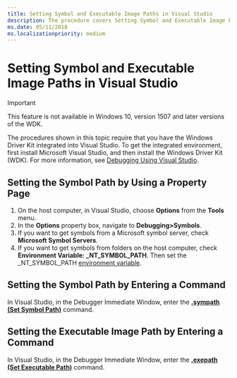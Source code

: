 ```yaml
---
title: Setting Symbol and Executable Image Paths in Visual Studio
description: The procedure covers Setting Symbol and Executable Image Paths in Visual Studio
ms.date: 05/11/2018
ms.localizationpriority: medium
---
```


# Setting Symbol and Executable Image Paths in Visual Studio

> [!IMPORTANT]
> This feature is not available in Windows 10, version 1507 and later versions of the WDK.
>


The procedures shown in this topic require that you have the Windows Driver Kit integrated into Visual Studio. To get the integrated environment, first install Microsoft Visual Studio, and then install the Windows Driver Kit (WDK). For more information, see [Debugging Using Visual Studio](debugging-using-visual-studio.md).

## <span id="Setting_the_Symbol_Path_by_Using_a_Property_Page"></span><span id="setting_the_symbol_path_by_using_a_property_page"></span><span id="SETTING_THE_SYMBOL_PATH_BY_USING_A_PROPERTY_PAGE"></span>Setting the Symbol Path by Using a Property Page


1.  On the host computer, in Visual Studio, choose **Options** from the **Tools** menu.
2.  In the **Options** property box, navigate to **Debugging&gt;Symbols**.
3.  If you want to get symbols from a Microsoft symbol server, check **Microsoft Symbol Servers**.
4.  If you want to get symbols from folders on the host computer, check **Environment Variable: \_NT\_SYMBOL\_PATH**. Then set the \_NT\_SYMBOL\_PATH [environment variable](general-environment-variables.md).

## <span id="Setting_the_Symbol_Path_by_Entering_a_Command"></span><span id="setting_the_symbol_path_by_entering_a_command"></span><span id="SETTING_THE_SYMBOL_PATH_BY_ENTERING_A_COMMAND"></span>Setting the Symbol Path by Entering a Command


In Visual Studio, in the Debugger Immediate Window, enter the [**.sympath (Set Symbol Path)**](-sympath--set-symbol-path-.md) command.

## <span id="Setting_the_Executable_Image_Path_by_Entering_a_Command"></span><span id="setting_the_executable_image_path_by_entering_a_command"></span><span id="SETTING_THE_EXECUTABLE_IMAGE_PATH_BY_ENTERING_A_COMMAND"></span>Setting the Executable Image Path by Entering a Command


In Visual Studio, in the Debugger Immediate Window, enter the [**.exepath (Set Executable Path)**](-exepath--set-executable-path-.md) command.

 

 





